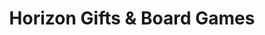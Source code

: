 ---
title: "Horizon Gifts & Board Games"
url: /harrisonburg/horizon-gifts-and-board-games/
shop: games
---